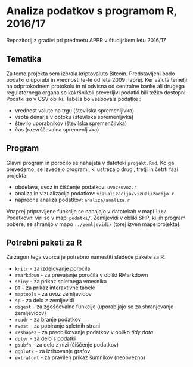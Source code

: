 # Analiza podatkov s programom R, 2016/17

Repozitorij z gradivi pri predmetu APPR v študijskem letu 2016/17

## Tematika
Za temo projekta sem izbrala kriptovaluto Bitcoin. Predstavljeni bodo podatki o uporabi in vrednosti le-te od leta 2009 naprej. Ker valuta temelji na odprtokodnem protokolu in ni odvisna od centralne banke ali drugega regulatornega organa so kakršnikoli preverljivi podatki bili težko dostopni. Podatki so v CSV obliki. Tabela bo vsebovala podatke : 
- vrednost valute na trgu (številska spremenljivka)
- vsota denarja v obtoku (številska spremenljivka)
- število uporabnikov (številska spremenčjivka)
- čas (razvrščevalna spremenljivka)



## Program

Glavni program in poročilo se nahajata v datoteki `projekt.Rmd`. Ko ga prevedemo,
se izvedejo programi, ki ustrezajo drugi, tretji in četrti fazi projekta:

* obdelava, uvoz in čiščenje podatkov: `uvoz/uvoz.r`
* analiza in vizualizacija podatkov: `vizualizacija/vizualizacija.r`
* napredna analiza podatkov: `analiza/analiza.r`

Vnaprej pripravljene funkcije se nahajajo v datotekah v mapi `lib/`. Podatkovni
viri so v mapi `podatki/`. Zemljevidi v obliki SHP, ki jih program pobere, se
shranijo v mapo `../zemljevidi/` (torej izven mape projekta).

## Potrebni paketi za R

Za zagon tega vzorca je potrebno namestiti sledeče pakete za R:

* `knitr` - za izdelovanje poročila
* `rmarkdown` - za prevajanje poročila v obliki RMarkdown
* `shiny` - za prikaz spletnega vmesnika
* `DT` - za prikaz interaktivne tabele
* `maptools` - za uvoz zemljevidov
* `sp` - za delo z zemljevidi
* `digest` - za zgoščevalne funkcije (uporabljajo se za shranjevanje zemljevidov)
* `readr` - za branje podatkov
* `rvest` - za pobiranje spletnih strani
* `reshape2` - za preoblikovanje podatkov v obliko *tidy data*
* `dplyr` - za delo s podatki
* `gsubfn` - za delo z nizi (čiščenje podatkov)
* `ggplot2` - za izrisovanje grafov
* `extrafont` - za pravilen prikaz šumnikov (neobvezno)
